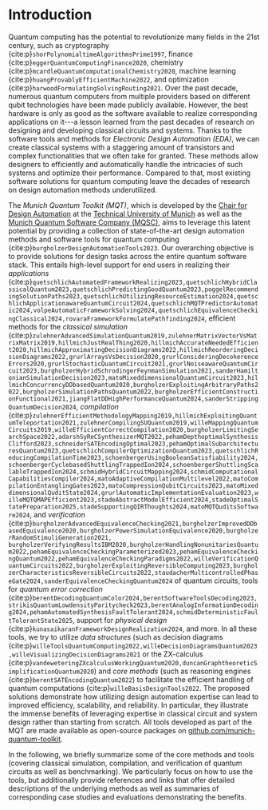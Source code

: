 # Introduction

Quantum computing has the potential to revolutionize many fields in the 21st century, such as cryptography {cite:p}`shorPolynomialtimeAlgorithmsPrime1997`, finance {cite:p}`eggerQuantumComputingFinance2020`, chemistry {cite:p}`mcardleQuantumComputationalChemistry2020`, machine learning {cite:p}`huangProvablyEfficientMachine2022`, and optimization {cite:p}`harwoodFormulatingSolvingRouting2021`. Over the past decade, numerous quantum computers from multiple providers based on different qubit technologies have been made publicly available.
However, the best hardware is only as good as the software available to realize corresponding applications on it---a lesson learned from the past decades of research on designing and developing classical circuits and systems.
Thanks to the software tools and methods for _Electronic Design Automation (EDA)_, we can create classical systems with a staggering amount of transistors and complex functionalities that we often take for granted.
These methods allow designers to efficiently and automatically handle the intricacies of such systems and optimize their performance.
Compared to that, most existing software solutions for quantum computing leave the decades of research on design automation methods underutilized.

The _Munich Quantum Toolkit (MQT)_, which is developed by the [Chair for Design Automation](https://www.cda.cit.tum.de/) at the [Technical University of Munich](https://www.tum.de/) as well as the [Munich Quantum Software Company (MQSC)](https://munichquantum.software), aims to leverage this latent potential by providing a collection of state-of-the-art design automation methods and software tools for quantum computing {cite:p}`burgholzerDesignAutomationTools2023`.
Our overarching objective is to provide solutions for design tasks across the entire quantum software stack.
This entails high-level support for end users in realizing their _applications_ {cite:p}`quetschlichAutomatedFrameworkRealizing2023,quetschlichHybridClassicalQuantum2023,quetschlichPredictingGoodQuantum2023,poggelRecommendingSolutionPaths2023,quetschlichUtilizingResourceEstimation2024,quetschlichApplicationawareQuantumCircuit2024,quetschlichMQTPredictorAutomatic2024,volpeAutomaticFrameworkSolving2024,quetschlichEquivalenceCheckingClassical2024,rovaraFrameworkFormulatePathfinding2024`, efficient methods for the _classical simulation_ {cite:p}`zulehnerAdvancedSimulationQuantum2019,zulehnerMatrixVectorVsMatrixMatrix2019,hillmichJustRealThing2020,hillmichAccurateNeededEfficient2020,hillmichApproximatingDecisionDiagrams2022,hillmichReorderingDecisionDiagrams2022,grurlArraysVsDecision2020,grurlConsideringDecoherenceErrors2020,grurlStochasticQuantumCircuit2021,grurlNoiseawareQuantumCircuit2023,burgholzerHybridSchrodingerFeynmanSimulation2021,sanderHamiltonianSimulationDecision2023,matoMixeddimensionalQuantumCircuit2023,hillmichConcurrencyDDbasedQuantum2020,burgholzerExploitingArbitraryPaths2022,burgholzerSimulationPathsQuantum2022,burgholzerEfficientConstructionFunctional2021,jiangFlatDDHighPerformanceQuantum2024,sanderStrippingQuantumDecision2024`, _compilation_ {cite:p}`zulehnerEfficientMethodologyMapping2019,hillmichExploitingQuantumTeleportation2021,zulehnerCompilingSUQuantum2019,willeMappingQuantumCircuits2019,willeEfficientCorrectCompilation2020,burgholzerLimitingSearchSpace2022,adarshSyReCSynthesizerMQT2022,pehamDepthoptimalSynthesisClifford2023,schneiderSATEncodingOptimal2023,pehamOptimalSubarchitecturesQuantum2023,quetschlichCompilerOptimizationQuantum2023,quetschlichReducingCompilationTime2023,schoenbergerUsingBooleanSatisfiability2024,schoenbergerCyclebasedShuttlingTrappedIon2024,schoenbergerShuttlingScalableTrappedIon2024,schmidHybridCircuitMapping2024,schmidComputationalCapabilitiesCompiler2024,matoAdaptiveCompilationMultilevel2022,matoCompilationEntanglingGates2023,matoCompressionQubitCircuits2023,matoMixeddimensionalQuditState2024,grurlAutomaticImplementationEvaluation2023,willeMQTQMAPEfficient2023,stadeAbstractModelEfficient2024,stadeOptimalStatePreparation2025,stadeSupportingQIRThoughts2024,matoMQTQuditsSoftware2024`, and _verification_ {cite:p}`burgholzerAdvancedEquivalenceChecking2021,burgholzerImprovedDDbasedEquivalence2020,burgholzerPowerSimulationEquivalence2020,burgholzerRandomStimuliGeneration2021, burgholzerVerifyingResultsIBM2020,burgholzerHandlingNonunitariesQuantum2022,pehamEquivalenceCheckingParameterized2023,pehamEquivalenceCheckingQuantum2022,pehamEquivalenceCheckingParadigms2022,willeVerificationQuantumCircuits2022,burgholzerExploitingReversibleComputing2023,burgholzerCharacteristicsReversibleCircuits2022,staudacherMulticontrolledPhaseGate2024,sanderEquivalenceCheckingQuantum2024` of quantum circuits, tools for _quantum error correction_ {cite:p}`berentDecodingQuantumColor2024,berentSoftwareToolsDecoding2023,strikisQuantumLowdensityParitycheck2023,berentAnalogInformationDecoding2024,pehamAutomatedSynthesisFaultTolerant2024,schmidDeterministicFaultTolerantState2025`, support for _physical design_ {cite:p}`kunasaikaranFrameworkDesignRealization2024`, and more.
In all these tools, we try to utilize _data structures_ (such as decision diagrams {cite:p}`willeToolsQuantumComputing2022,willeDecisionDiagramsQuantum2023,willeVisualizingDecisionDiagrams2021` or the ZX-calculus {cite:p}`vandeweteringZXcalculusWorkingQuantum2020,duncanGraphtheoreticSimplificationQuantum2020`) and _core methods_ (such as reasoning engines {cite:p}`berentSATEncodingQuantum2022`) to facilitate the efficient handling of quantum computations {cite:p}`willeBasisDesignTools2022`.
The proposed solutions demonstrate how utilizing design automation expertise can lead to improved efficiency, scalability, and reliability.
In particular, they illustrate the immense benefits of leveraging expertise in classical circuit and system design rather than starting from scratch.
All tools developed as part of the MQT are made available as open-source packages on [github.com/munich-quantum-toolkit](https://github.com/munich-quantum-toolkit).

In the following, we briefly summarize some of the core methods and tools (covering classical simulation, compilation, and verification of quantum circuits as well as benchmarking).
We particularly focus on how to use the tools, but additionally provide references and links that offer detailed descriptions of the underlying methods as well as summaries of corresponding case studies and evaluations demonstrating the benefits.
